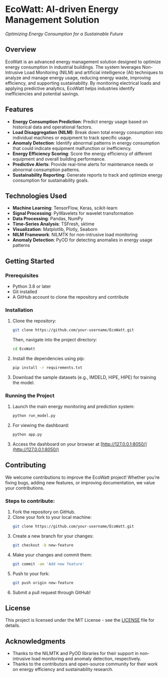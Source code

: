 # EcoWatt: AI-driven Energy Management Solution

*Optimizing Energy Consumption for a Sustainable Future*

## Overview

EcoWatt is an advanced energy management solution designed to optimize energy consumption in industrial buildings. The system leverages Non-Intrusive Load Monitoring (NILM) and artificial intelligence (AI) techniques to analyze and manage energy usage, reducing energy waste, improving efficiency, and supporting sustainability. By monitoring electrical loads and applying predictive analytics, EcoWatt helps industries identify inefficiencies and potential savings.

## Features

- **Energy Consumption Prediction**: Predict energy usage based on historical data and operational factors.
- **Load Disaggregation (NILM)**: Break down total energy consumption into individual machines or equipment to track specific usage.
- **Anomaly Detection**: Identify abnormal patterns in energy consumption that could indicate equipment malfunction or inefficiency.
- **Energy Efficiency Scoring**: Score the energy efficiency of different equipment and overall building performance.
- **Predictive Alerts**: Provide real-time alerts for maintenance needs or abnormal consumption patterns.
- **Sustainability Reporting**: Generate reports to track and optimize energy consumption for sustainability goals.

## Technologies Used

- **Machine Learning**: TensorFlow, Keras, scikit-learn
- **Signal Processing**: PyWavelets for wavelet transformation
- **Data Processing**: Pandas, NumPy
- **Time-Series Analysis**: TSFresh, sktime
- **Visualization**: Matplotlib, Plotly, Seaborn
- **NILM Framework**: NILMTK for non-intrusive load monitoring
- **Anomaly Detection**: PyOD for detecting anomalies in energy usage patterns

## Getting Started

### Prerequisites

- Python 3.8 or later
- Git installed
- A GitHub account to clone the repository and contribute

### Installation

1. Clone the repository:
    ```bash
    git clone https://github.com/your-username/EcoWatt.git
    ```
    Then, navigate into the project directory:
    ```bash
    cd EcoWatt
    ```

2. Install the dependencies using pip:
    ```bash
    pip install -r requirements.txt
    ```

3. Download the sample datasets (e.g., IMDELD, HIPE, HIPE) for training the model.

### Running the Project

1. Launch the main energy monitoring and prediction system:
    ```bash
    python run_model.py
    ```

2. For viewing the dashboard:
    ```bash
    python app.py
    ```

3. Access the dashboard on your browser at [http://127.0.0.1:8050/](http://127.0.0.1:8050/)

## Contributing

We welcome contributions to improve the EcoWatt project! Whether you’re fixing bugs, adding new features, or improving documentation, we value your contributions.

### Steps to contribute:

1. Fork the repository on GitHub.
2. Clone your fork to your local machine:
    ```bash
    git clone https://github.com/your-username/EcoWatt.git
    ```
3. Create a new branch for your changes:
    ```bash
    git checkout -b new-feature
    ```
4. Make your changes and commit them:
    ```bash
    git commit -am 'Add new feature'
    ```
5. Push to your fork:
    ```bash
    git push origin new-feature
    ```
6. Submit a pull request through GitHub!

## License

This project is licensed under the MIT License - see the [LICENSE](LICENSE) file for details.

## Acknowledgments

- Thanks to the NILMTK and PyOD libraries for their support in non-intrusive load monitoring and anomaly detection, respectively.
- Thanks to the contributors and open-source community for their work on energy efficiency and sustainability research.
